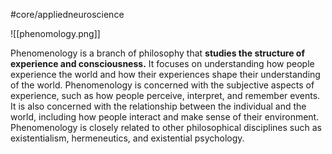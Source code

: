 #core/appliedneuroscience 

![[phenomology.png]]

Phenomenology is a branch of philosophy that **studies the structure of experience and consciousness.** It focuses on understanding how people experience the world and how their experiences shape their understanding of the world. Phenomenology is concerned with the subjective aspects of experience, such as how people perceive, interpret, and remember events. It is also concerned with the relationship between the individual and the world, including how people interact and make sense of their environment. Phenomenology is closely related to other philosophical disciplines such as existentialism, hermeneutics, and existential psychology.